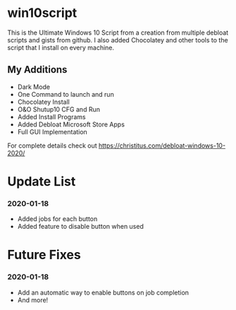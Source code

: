 # win10script
This is the Ultimate Windows 10 Script from a creation from multiple debloat scripts and gists from github. I also added Chocolatey and other tools to the script that I install on every machine.

## My Additions

- Dark Mode
- One Command to launch and run
- Chocolatey Install
- O&O Shutup10 CFG and Run
- Added Install Programs
- Added Debloat Microsoft Store Apps
- Full GUI Implementation

For complete details check out https://christitus.com/debloat-windows-10-2020/

# Update List
### 2020-01-18
- Added jobs for each button
- Added feature to disable button when used

# Future Fixes
### 2020-01-18
- Add an automatic way to enable buttons on job completion
- And more!

